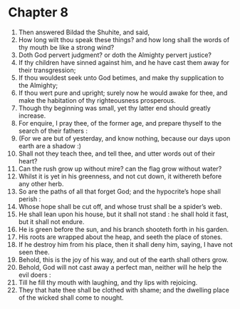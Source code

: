 # Chapter 8

1. Then answered Bildad the Shuhite, and said,
2. How long wilt thou speak these things? and how long shall the words of thy mouth be like a strong wind?
3. Doth God pervert judgment? or doth the Almighty pervert justice?
4. If thy children have sinned against him, and he have cast them away for their transgression;
5. If thou wouldest seek unto God betimes, and make thy supplication to the Almighty;
6. If thou wert pure and upright; surely now he would awake for thee, and make the habitation of thy righteousness prosperous.
7. Though thy beginning was small, yet thy latter end should greatly increase.
8. For enquire, I pray thee, of the former age, and prepare thyself to the search of their fathers :
9. (For we are but of yesterday, and know nothing, because our days upon earth are a shadow :)
10. Shall not they teach thee, and tell thee, and utter words out of their heart?
11. Can the rush grow up without mire? can the flag grow without water?
12. Whilst it is yet in his greenness, and not cut down, it withereth before any other herb.
13. So are the paths of all that forget God; and the hypocrite’s hope shall perish :
14. Whose hope shall be cut off, and whose trust shall be a spider’s web.
15. He shall lean upon his house, but it shall not stand : he shall hold it fast, but it shall not endure.
16. He is green before the sun, and his branch shooteth forth in his garden.
17. His roots are wrapped about the heap, and seeth the place of stones.
18. If he destroy him from his place, then it shall deny him, saying, I have not seen thee.
19. Behold, this is the joy of his way, and out of the earth shall others grow.
20. Behold, God will not cast away a perfect man, neither will he help the evil doers :
21. Till he fill thy mouth with laughing, and thy lips with rejoicing.
22. They that hate thee shall be clothed with shame; and the dwelling place of the wicked shall come to nought.

